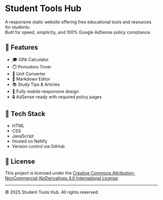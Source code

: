 # Student Tools Hub

A responsive static website offering free educational tools and resources for students.  
Built for speed, simplicity, and 100% Google AdSense policy compliance.

## 🌟 Features

- 🎓 GPA Calculator  
- ⏱️ Pomodoro Timer  
- 📐 Unit Converter  
- 📝 Markdown Editor  
- 📚 Study Tips & Articles  
- 📱 Fully mobile-responsive design  
- 🔒 AdSense-ready with required policy pages

## 🚀 Tech Stack

- HTML  
- CSS  
- JavaScript  
- Hosted on Netlify  
- Version control via GitHub

## 📄 License

This project is licensed under the [Creative Commons Attribution-NonCommercial-NoDerivatives 4.0 International License](https://creativecommons.org/licenses/by-nc-nd/4.0/).

---

© 2025 Student Tools Hub. All rights reserved.
